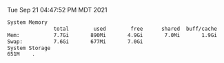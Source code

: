 Tue Sep 21 04:47:52 PM MDT 2021
```bash
System Memory
               total        used        free      shared  buff/cache   available
Mem:           7.7Gi       890Mi       4.9Gi       7.0Mi       1.9Gi       6.5Gi
Swap:          7.6Gi       677Mi       7.0Gi
System Storage
651M	.
```
